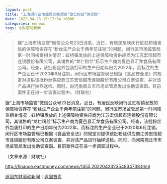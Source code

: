 ```yaml
---
layout: post
title: "上海闵行区市监局立案调查“龙仁粉丝”供货商"
date: 2022-04-23 15:17:34 +0800
categories: emnews
tags: 东财滚动新闻
---
```

> 据“上海市场监管”微信公众号23日消息，近日，有居民反映闵行区虹桥镇发放的保障物资存在“粉丝生产企业于两年前注销”的问题。闵行区市场监管局第一时间核查相关情况：虹桥镇发放的上述保障物资供应商为江苏宏信超市连锁股份有限公司，其销售的“龙仁粉丝”标示生产商为夏邑县汇龙食品有限公司。经查，该批粉丝外包装打印的生产日期年份为2022年，而标注的生产企业已于2020年6月注销。闵行区市场监管局已根据《食品安全法》的规定对提供该批粉丝供应商江苏宏信超市连锁股份有限公司立案调查，并对该产品进行抽样送检。同时，向河南商丘市市场监管局发出协助调查函。目前案件正在进一步调查过程中。（财联社）

<p>据“上海市场监管”微信公众号23日消息，近日，有居民反映闵行区虹桥镇发放的保障物资存在“粉丝生产企业于两年前注销”的问题。闵行区市场监管局第一时间核查相关情况：虹桥镇发放的上述保障物资供应商为江苏宏信超市连锁股份有限公司，其销售的“龙仁粉丝”标示生产商为夏邑县汇龙食品有限公司。经查，该批粉丝外包装打印的生产日期年份为2022年，而标注的生产企业已于2020年6月注销。闵行区市场监管局已根据《食品安全法》的规定对提供该批粉丝供应商江苏宏信超市连锁股份有限公司立案调查，并对该产品进行抽样送检。同时，向河南商丘市市场监管局发出协助调查函。目前案件正在进一步调查过程中。</p><p class="em_media">（文章来源：财联社）</p>

<http://finance.eastmoney.com/news/1355,202204232354834738.html>

[返回东财滚动新闻](//finews.withounder.com/emnews/)｜[返回首页](//finews.withounder.com/)